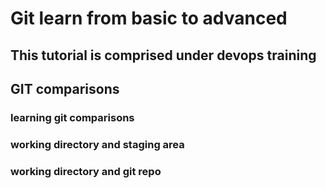 # Git learn from basic to advanced
## This tutorial is comprised under devops training

## GIT comparisons
### learning git comparisons
### working directory and staging area
### working directory and git repo
